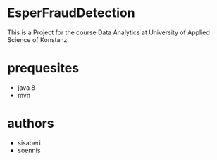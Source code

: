 # EsperFraudDetection
This is a Project for the course Data Analytics at University of Applied Science of Konstanz.



# prequesites
- java 8
- mvn

# authors
- sisaberi
- soennis
